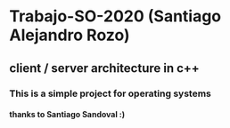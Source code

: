 # Trabajo-SO-2020 (Santiago Alejandro Rozo)
## client / server architecture in c++
### This is a simple project for operating systems 
#### thanks to Santiago Sandoval :)
